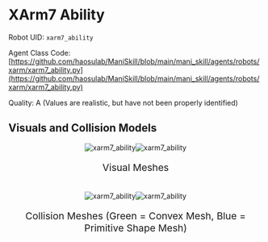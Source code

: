 <!-- THIS IS ALL GENERATED DOCUMENTATION via generate_robot_docs.py. DO NOT MODIFY THIS FILE DIRECTLY. -->

# XArm7 Ability

Robot UID: `xarm7_ability`

Agent Class Code: [https://github.com/haosulab/ManiSkill/blob/main/mani_skill/agents/robots/xarm/xarm7_ability.py](https://github.com/haosulab/ManiSkill/blob/main/mani_skill/agents/robots/xarm/xarm7_ability.py)

Quality: A (Values are realistic, but have not been properly identified)

## Visuals and Collision Models

<div>
    <div style="max-width: 100%; display: flex; justify-content: center;">
        <img src="/_static/robot_images/xarm7_ability/front_visual.png" style='min-width:min(50%, 100px);max-width:50%;height:auto' alt="xarm7_ability">
        <img src="/_static/robot_images/xarm7_ability/side_visual.png" style='min-width:min(50%, 100px);max-width:50%;height:auto' alt="xarm7_ability">
    </div>
    <p style="text-align: center; font-size: 1.2rem;">Visual Meshes</p>
    <br/>
    <div style="max-width: 100%; display: flex; justify-content: center;">
        <img src="/_static/robot_images/xarm7_ability/front_collision.png" style='min-width:min(50%, 100px);max-width:50%;height:auto' alt="xarm7_ability">
        <img src="/_static/robot_images/xarm7_ability/side_collision.png" style='min-width:min(50%, 100px);max-width:50%;height:auto' alt="xarm7_ability">
    </div>
    <p style="text-align: center; font-size: 1.2rem;">Collision Meshes (Green = Convex Mesh, Blue = Primitive Shape Mesh)</p>
</div>
